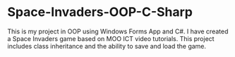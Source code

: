 # Space-Invaders-OOP-C-Sharp
This is my project in OOP using Windows Forms App and C#. I have created a Space Invaders game based on MOO ICT video tutorials. This project includes class inheritance and the ability to save and load the game.
